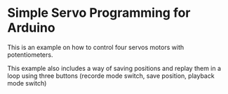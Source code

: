 # Simple Servo Programming for Arduino

This is an example on how to control four servos motors with potentiometers.

This example also includes a way of saving positions and replay them in a loop using three buttons (recorde mode switch, save position, playback mode switch)
 

